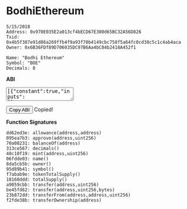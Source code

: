 # BodhiEthereum

    5/15/2018
    Address: 0x970E035E2a013cf4bECD67E300d65BC32A56D826
    Txid: 0x4b5f387e91d86a269ffb4f9a93f70b4149cbc758f5a64fc0cd38c5c1c4ab4aca
    Owner: 0x6B36FDf89D706035DC97B6Aa4bC84b2418A452f1

    Name: "Bodhi Ethereum"
    Symbol: "BOE"
    Decimals: 8

**ABI**
<textarea id="bodhi_ethereum_abi" class="abi" readonly rows="2">
[{"constant":true,"inputs":[],"name":"name","outputs":[{"name":"","type":"string"}],"payable":false,"stateMutability":"view","type":"function"},{"constant":false,"inputs":[{"name":"_spender","type":"address"},{"name":"_value","type":"uint256"}],"name":"approve","outputs":[{"name":"","type":"bool"}],"payable":false,"stateMutability":"nonpayable","type":"function"},{"constant":true,"inputs":[],"name":"totalSupply","outputs":[{"name":"","type":"uint256"}],"payable":false,"stateMutability":"view","type":"function"},{"constant":false,"inputs":[{"name":"_from","type":"address"},{"name":"_to","type":"address"},{"name":"_value","type":"uint256"}],"name":"transferFrom","outputs":[{"name":"","type":"bool"}],"payable":false,"stateMutability":"nonpayable","type":"function"},{"constant":true,"inputs":[],"name":"decimals","outputs":[{"name":"","type":"uint256"}],"payable":false,"stateMutability":"view","type":"function"},{"constant":false,"inputs":[{"name":"_to","type":"address"},{"name":"_amount","type":"uint256"}],"name":"mint","outputs":[{"name":"","type":"bool"}],"payable":false,"stateMutability":"nonpayable","type":"function"},{"constant":true,"inputs":[{"name":"_owner","type":"address"}],"name":"balanceOf","outputs":[{"name":"balance","type":"uint256"}],"payable":false,"stateMutability":"view","type":"function"},{"constant":true,"inputs":[],"name":"owner","outputs":[{"name":"","type":"address"}],"payable":false,"stateMutability":"view","type":"function"},{"constant":true,"inputs":[],"name":"symbol","outputs":[{"name":"","type":"string"}],"payable":false,"stateMutability":"view","type":"function"},{"constant":false,"inputs":[{"name":"_to","type":"address"},{"name":"_value","type":"uint256"}],"name":"transfer","outputs":[{"name":"","type":"bool"}],"payable":false,"stateMutability":"nonpayable","type":"function"},{"constant":false,"inputs":[{"name":"_to","type":"address"},{"name":"_value","type":"uint256"},{"name":"_data","type":"bytes"}],"name":"transfer","outputs":[{"name":"success","type":"bool"}],"payable":false,"stateMutability":"nonpayable","type":"function"},{"constant":true,"inputs":[{"name":"_owner","type":"address"},{"name":"_spender","type":"address"}],"name":"allowance","outputs":[{"name":"remaining","type":"uint256"}],"payable":false,"stateMutability":"view","type":"function"},{"constant":false,"inputs":[{"name":"_newOwner","type":"address"}],"name":"transferOwnership","outputs":[],"payable":false,"stateMutability":"nonpayable","type":"function"},{"constant":true,"inputs":[],"name":"tokenTotalSupply","outputs":[{"name":"","type":"uint256"}],"payable":false,"stateMutability":"pure","type":"function"},{"inputs":[],"payable":false,"stateMutability":"nonpayable","type":"constructor"},{"anonymous":false,"inputs":[{"indexed":false,"name":"supply","type":"uint256"},{"indexed":true,"name":"to","type":"address"},{"indexed":false,"name":"amount","type":"uint256"}],"name":"Mint","type":"event"},{"anonymous":false,"inputs":[{"indexed":true,"name":"_previousOwner","type":"address"},{"indexed":true,"name":"_newOwner","type":"address"}],"name":"OwnershipTransferred","type":"event"},{"anonymous":false,"inputs":[{"indexed":true,"name":"from","type":"address"},{"indexed":true,"name":"to","type":"address"},{"indexed":false,"name":"value","type":"uint256"},{"indexed":false,"name":"data","type":"bytes"}],"name":"Transfer","type":"event"},{"anonymous":false,"inputs":[{"indexed":true,"name":"from","type":"address"},{"indexed":true,"name":"to","type":"address"},{"indexed":false,"name":"value","type":"uint256"}],"name":"Transfer","type":"event"},{"anonymous":false,"inputs":[{"indexed":true,"name":"owner","type":"address"},{"indexed":true,"name":"spender","type":"address"},{"indexed":false,"name":"value","type":"uint256"}],"name":"Approval","type":"event"}]
</textarea>
<button class="btn" data-clipboard-target="#bodhi_ethereum_abi">Copy ABI</button>
<span class="copied">Copied!</span>

**Function Signatures**

    dd62ed3e: allowance(address,address)
    095ea7b3: approve(address,uint256)
    70a08231: balanceOf(address)
    313ce567: decimals()
    40c10f19: mint(address,uint256)
    06fdde03: name()
    8da5cb5b: owner()
    95d89b41: symbol()
    f7abab9e: tokenTotalSupply()
    18160ddd: totalSupply()
    a9059cbb: transfer(address,uint256)
    be45fd62: transfer(address,uint256,bytes)
    23b872dd: transferFrom(address,address,uint256)
    f2fde38b: transferOwnership(address)
